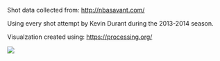 Shot data collected from: http://nbasavant.com/

Using every shot attempt by Kevin Durant during the 2013-2014 season.

Visualzation created using: https://processing.org/

![](https://github.com/gwulfs/Data-Ball/blob/master/KD_Result.png)